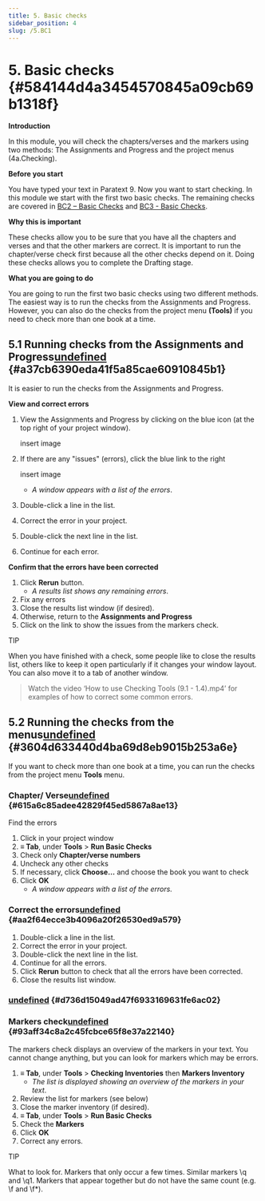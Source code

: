 ```yaml
---
title: 5. Basic checks
sidebar_position: 4
slug: /5.BC1
---
```




# 5. Basic checks {#584144d4a3454570845a09cb69b1318f}


**Introduction**


In this module, you will check the chapters/verses and the markers using two methods: The Assignments and Progress and the project menus (4a.Checking).


**Before you start**


You have typed your text in Paratext 9. Now you want to start checking. In this module we start with the first two basic checks. The remaining checks are covered in [BC2 – Basic Checks](https://manual.paratext.org/next/Training-Manual/Stage-2/BC2) and [BC3 - Basic Checks](https://manual.paratext.org/next/Training-Manual/Stage-3/BC3).


**Why this is important**


These checks allow you to be sure that you have all the chapters and verses and that the other markers are correct. It is important to run the chapter/verse check first because all the other checks depend on it. Doing these checks allows you to complete the Drafting stage.


**What you are going to do**


You are going to run the first two basic checks using two different methods. The easiest way is to run the checks from the Assignments and Progress. However, you can also do the checks from the project menu **(Tools)** if you need to check more than one book at a time.


## 5.1 Running checks from the Assignments and Progress[undefined](https://manual.paratext.org/next/Training-Manual/Stage-1/BC1#51-running-checks-from-the-assignments-and-progress) {#a37cb6390eda41f5a85cae60910845b1}


It is easier to run the checks from the Assignments and Progress.


**View and correct errors**

1. View the Assignments and Progress by clicking on the blue icon (at the top right of your project window).

	insert image

1. If there are any "issues" (errors), click the blue link to the right

	insert image

	- _A window appears with a list of the errors_.
1. Double-click a line in the list.
1. Correct the error in your project.
1. Double-click the next line in the list.
1. Continue for each error.

**Confirm that the errors have been corrected**

1. Click **Rerun** button.
	- _A results list shows any remaining errors_.
1. Fix any errors
1. Close the results list window (if desired).
1. Otherwise, return to the **Assignments and Progress**
1. Click on the link to show the issues from the markers check.

TIP


When you have finished with a check, some people like to close the results list, others like to keep it open particularly if it changes your window layout. You can also move it to a tab of another window.


> Watch the video ‘How to use Checking Tools (9.1 - 1.4).mp4’ for examples of how to correct some common errors.


## 5.2 Running the checks from the menus[undefined](https://manual.paratext.org/next/Training-Manual/Stage-1/BC1#52-running-the-checks-from-the-menus) {#3604d633440d4ba69d8eb9015b253a6e}


If you want to check more than one book at a time, you can run the checks from the project menu **Tools** menu.


### Chapter/ Verse[undefined](https://manual.paratext.org/next/Training-Manual/Stage-1/BC1#chapter-verse) {#615a6c85adee42829f45ed5867a8ae13}


Find the errors

1. Click in your project window
1. **≡ Tab**, under **Tools** &gt; **Run Basic Checks**
1. Check only **Chapter/verse numbers**
1. Uncheck any other checks
1. If necessary, click **Choose…** and choose the book you want to check
1. Click **OK**
	- _A window appears with a list of the errors._

### Correct the errors[undefined](https://manual.paratext.org/next/Training-Manual/Stage-1/BC1#correct-the-errors) {#aa2f64ecce3b4096a20f26530ed9a579}

1. Double-click a line in the list.
1. Correct the error in your project.
1. Double-click the next line in the list.
1. Continue for all the errors.
1. Click **Rerun** button to check that all the errors have been corrected.
1. Close the results list window.

### [undefined](https://manual.paratext.org/next/Training-Manual/Stage-1/BC1#-1) {#d736d15049ad47f6933169631fe6ac02}


### Markers check[undefined](https://manual.paratext.org/next/Training-Manual/Stage-1/BC1#markers-check) {#93aff34c8a2c45fcbce65f8e37a22140}


The markers check displays an overview of the markers in your text. You cannot change anything, but you can look for markers which may be errors.

1. **≡ Tab**, under **Tools** &gt; **Checking Inventories** then **Markers Inventory**
	- _The list is displayed showing an overview of the markers in your text_.
1. Review the list for markers (see below)
1. Close the marker inventory (if desired).
1. **≡ Tab**, under **Tools** &gt; **Run Basic Checks**
1. Check the **Markers**
1. Click **OK**
1. Correct any errors.

TIP


What to look for. Markers that only occur a few times. Similar markers \q and \q1. Markers that appear together but do not have the same count (e.g. \f and \f*).

